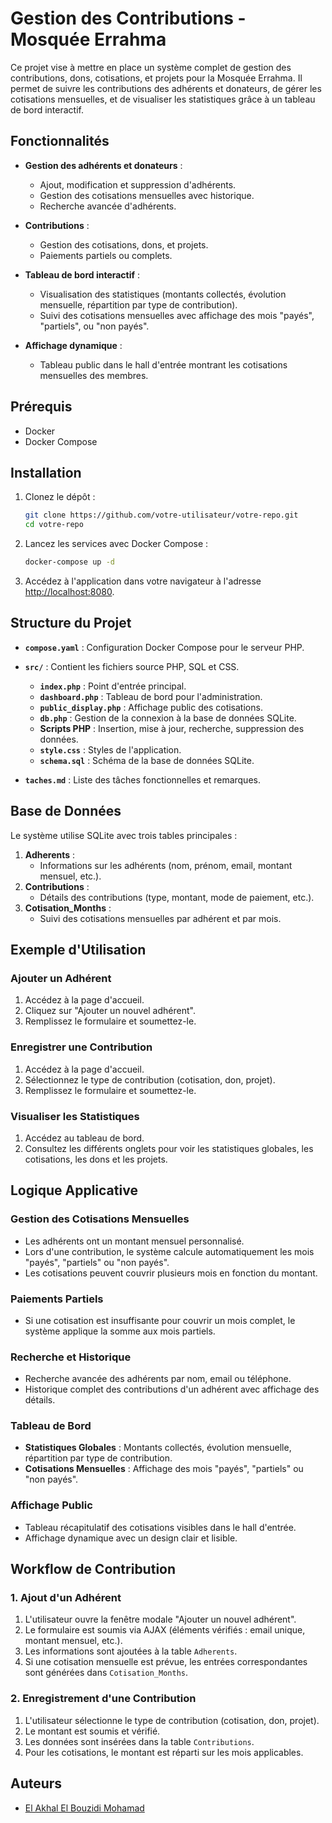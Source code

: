 # Gestion des Contributions - Mosquée Errahma

Ce projet vise à mettre en place un système complet de gestion des contributions, dons, cotisations, et projets pour la Mosquée Errahma. Il permet de suivre les contributions des adhérents et donateurs, de gérer les cotisations mensuelles, et de visualiser les statistiques grâce à un tableau de bord interactif.

## Fonctionnalités

- **Gestion des adhérents et donateurs** :
  - Ajout, modification et suppression d'adhérents.
  - Gestion des cotisations mensuelles avec historique.
  - Recherche avancée d'adhérents.

- **Contributions** :
  - Gestion des cotisations, dons, et projets.
  - Paiements partiels ou complets.

- **Tableau de bord interactif** :
  - Visualisation des statistiques (montants collectés, évolution mensuelle, répartition par type de contribution).
  - Suivi des cotisations mensuelles avec affichage des mois "payés", "partiels", ou "non payés".

- **Affichage dynamique** :
  - Tableau public dans le hall d'entrée montrant les cotisations mensuelles des membres.

## Prérequis

- Docker
- Docker Compose

## Installation

1. Clonez le dépôt :
    ```sh
    git clone https://github.com/votre-utilisateur/votre-repo.git
    cd votre-repo
    ```

2. Lancez les services avec Docker Compose :
    ```sh
    docker-compose up -d
    ```

3. Accédez à l'application dans votre navigateur à l'adresse [http://localhost:8080](http://localhost:8080).

## Structure du Projet

- **`compose.yaml`** : Configuration Docker Compose pour le serveur PHP.
- **`src/`** : Contient les fichiers source PHP, SQL et CSS.
  - **`index.php`** : Point d'entrée principal.
  - **`dashboard.php`** : Tableau de bord pour l'administration.
  - **`public_display.php`** : Affichage public des cotisations.
  - **`db.php`** : Gestion de la connexion à la base de données SQLite.
  - **Scripts PHP** : Insertion, mise à jour, recherche, suppression des données.
  - **`style.css`** : Styles de l'application.
  - **`schema.sql`** : Schéma de la base de données SQLite.

- **`taches.md`** : Liste des tâches fonctionnelles et remarques.

## Base de Données

Le système utilise SQLite avec trois tables principales :

1. **Adherents** :
    - Informations sur les adhérents (nom, prénom, email, montant mensuel, etc.).
2. **Contributions** :
    - Détails des contributions (type, montant, mode de paiement, etc.).
3. **Cotisation_Months** :
    - Suivi des cotisations mensuelles par adhérent et par mois.

## Exemple d'Utilisation

### Ajouter un Adhérent
1. Accédez à la page d'accueil.
2. Cliquez sur "Ajouter un nouvel adhérent".
3. Remplissez le formulaire et soumettez-le.

### Enregistrer une Contribution
1. Accédez à la page d'accueil.
2. Sélectionnez le type de contribution (cotisation, don, projet).
3. Remplissez le formulaire et soumettez-le.

### Visualiser les Statistiques
1. Accédez au tableau de bord.
2. Consultez les différents onglets pour voir les statistiques globales, les cotisations, les dons et les projets.

## Logique Applicative

### Gestion des Cotisations Mensuelles
- Les adhérents ont un montant mensuel personnalisé.
- Lors d'une contribution, le système calcule automatiquement les mois "payés", "partiels" ou "non payés".
- Les cotisations peuvent couvrir plusieurs mois en fonction du montant.

### Paiements Partiels
- Si une cotisation est insuffisante pour couvrir un mois complet, le système applique la somme aux mois partiels.

### Recherche et Historique
- Recherche avancée des adhérents par nom, email ou téléphone.
- Historique complet des contributions d'un adhérent avec affichage des détails.

### Tableau de Bord
- **Statistiques Globales** : Montants collectés, évolution mensuelle, répartition par type de contribution.
- **Cotisations Mensuelles** : Affichage des mois "payés", "partiels" ou "non payés".

### Affichage Public
- Tableau récapitulatif des cotisations visibles dans le hall d'entrée.
- Affichage dynamique avec un design clair et lisible.

## Workflow de Contribution

### 1. Ajout d'un Adhérent
1. L'utilisateur ouvre la fenêtre modale "Ajouter un nouvel adhérent".
2. Le formulaire est soumis via AJAX (éléments vérifiés : email unique, montant mensuel, etc.).
3. Les informations sont ajoutées à la table `Adherents`.
4. Si une cotisation mensuelle est prévue, les entrées correspondantes sont générées dans `Cotisation_Months`.

### 2. Enregistrement d'une Contribution
1. L'utilisateur sélectionne le type de contribution (cotisation, don, projet).
2. Le montant est soumis et vérifié.
3. Les données sont insérées dans la table `Contributions`.
4. Pour les cotisations, le montant est réparti sur les mois applicables.

## Auteurs

- [El Akhal El Bouzidi Mohamad](https://github.com/tutanka01)